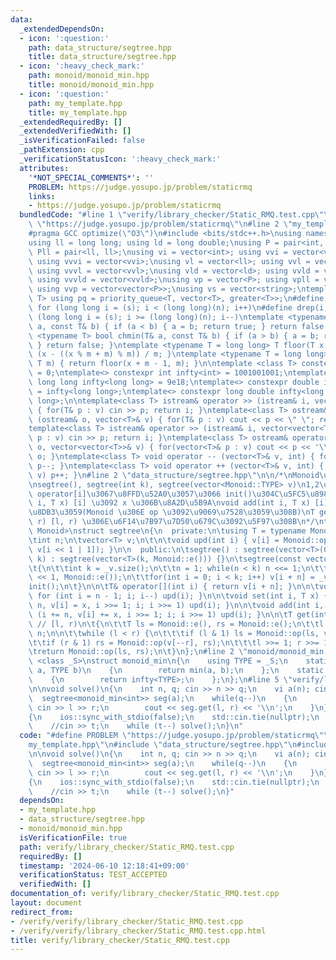 ```yaml
---
data:
  _extendedDependsOn:
  - icon: ':question:'
    path: data_structure/segtree.hpp
    title: data_structure/segtree.hpp
  - icon: ':heavy_check_mark:'
    path: monoid/monoid_min.hpp
    title: monoid/monoid_min.hpp
  - icon: ':question:'
    path: my_template.hpp
    title: my_template.hpp
  _extendedRequiredBy: []
  _extendedVerifiedWith: []
  _isVerificationFailed: false
  _pathExtension: cpp
  _verificationStatusIcon: ':heavy_check_mark:'
  attributes:
    '*NOT_SPECIAL_COMMENTS*': ''
    PROBLEM: https://judge.yosupo.jp/problem/staticrmq
    links:
    - https://judge.yosupo.jp/problem/staticrmq
  bundledCode: "#line 1 \"verify/library_checker/Static_RMQ.test.cpp\"\n#define PROBLEM\
    \ \"https://judge.yosupo.jp/problem/staticrmq\"\n#line 2 \"my_template.hpp\"\n\
    #pragma GCC optimize(\"O3\")\n#include <bits/stdc++.h>\nusing namespace std;\n\
    using ll = long long; using ld = long double;\nusing P = pair<int, int>; using\
    \ Pll = pair<ll, ll>;\nusing vi = vector<int>; using vvi = vector<vector<int>>;\
    \ using vvvi = vector<vvi>;\nusing vl = vector<ll>; using vvl = vector<vector<ll>>;\
    \ using vvvl = vector<vvl>;\nusing vld = vector<ld>; using vvld = vector<vector<vld>>;\
    \ using vvvld = vector<vvld>;\nusing vp = vector<P>; using vpll = vector<Pll>;\
    \ using vvp = vector<vector<P>>;\nusing vs = vector<string>;\ntemplate <typename\
    \ T> using pq = priority_queue<T, vector<T>, greater<T>>;\n#define rep(i, s, n)\
    \ for (long long i = (s); i < (long long)(n); i++)\n#define drep(i, s, n) for\
    \ (long long i = (s); i >= (long long)(n); i--)\ntemplate <typename T> bool chmax(T&\
    \ a, const T& b) { if (a < b) { a = b; return true; } return false; }\ntemplate\
    \ <typename T> bool chmin(T& a, const T& b) { if (a > b) { a = b; return true;\
    \ } return false; }\ntemplate <typename T = long long> T floor(T x, T m) { return\
    \ (x - ((x % m + m) % m)) / m; }\ntemplate <typename T = long long> T ceil(T x,\
    \ T m) { return floor(x + m - 1, m); }\n\ntemplate <class T> constexpr T infty\
    \ = 0;\ntemplate<> constexpr int infty<int> = 1001001001;\ntemplate<> constexpr\
    \ long long infty<long long> = 9e18;\ntemplate<> constexpr double infty<double>\
    \ = infty<long long>;\ntemplate<> constexpr long double infty<long double> = infty<long\
    \ long>;\n\ntemplate<class T> istream& operator >> (istream& i, vector<T>& v)\
    \ { for(T& p : v) cin >> p; return i; }\ntemplate<class T> ostream& operator <<\
    \ (ostream& o, vector<T>& v) { for(T& p : v) cout << p << \" \"; return o; }\n\
    template<class T> istream& operator >> (istream& i, vector<vector<T>>& v) { for(vector<T>&\
    \ p : v) cin >> p; return i; }\ntemplate<class T> ostream& operator << (ostream&\
    \ o, vector<vector<T>>& v) { for(vector<T>& p : v) cout << p << '\\n'; return\
    \ o; }\ntemplate<class T> void operator -- (vector<T>& v, int) { for(T& p : v)\
    \ p--; }\ntemplate<class T> void operator ++ (vector<T>& v, int) { for(T& p :\
    \ v) p++; }\n#line 2 \"data_structure/segtree.hpp\"\n\n/*\nMonoid\u304C\u5FC5\u8981\
    \nsegtree(), segtree(int k), segtree(vector<Monoid::TYPE> v)\n1,2\u756A\u76EE\u306F\
    \ operator[i]\u3067\u8FFD\u52A0\u3057\u3066 init()\u304C\u5FC5\u8981\nvoid set(int\
    \ i, T x) [i] \u3092 x \u306B\u8A2D\u5B9A\nvoid add(int i, T x) [i] \u306B x \u3092\
    \u8DB3\u3059(Monoid \u306E op \u3092\u9069\u7528\u3059\u308B)\nT get(int l, int\
    \ r) [l, r) \u306E\u6F14\u7B97\u7D50\u679C\u3092\u5F97\u308B\n*/\ntemplate <class\
    \ Monoid>\nstruct segtree\n{\n  private:\n\tusing T = typename Monoid::TYPE;\n\
    \tint n;\n\tvector<T> v;\n\t\n\tvoid upd(int i) { v[i] = Monoid::op(v[i << 1],\
    \ v[i << 1 | 1]); }\n\n  public:\n\tsegtree() : segtree(vector<T>(0)){}\n\tsegtree(int\
    \ k) : segtree(vector<T>(k, Monoid::e())) {}\n\tsegtree(const vector<T>& _v)\n\
    \t{\n\t\tint k = _v.size();\n\t\tn = 1; while(n < k) n <<= 1;\n\t\tv = vector<T>(n\
    \ << 1, Monoid::e());\n\t\tfor(int i = 0; i < k; i++) v[i + n] = _v[i];\n\t\t\
    init();\n\t}\n\n\tT& operator[](int i) { return v[i + n]; }\n\n\tvoid init() {\
    \ for (int i = n - 1; i; i--) upd(i); }\n\n\tvoid set(int i, T x) { for (i +=\
    \ n, v[i] = x, i >>= 1; i; i >>= 1) upd(i); }\n\n\tvoid add(int i, T x) { for\
    \ (i += n, v[i] += x, i >>= 1; i; i >>= 1) upd(i); }\n\n\tT get(int l, int r)\
    \ // [l, r)\n\t{\n\t\tT ls = Monoid::e(), rs = Monoid::e();\n\t\tl += n; r +=\
    \ n;\n\n\t\twhile (l < r) {\n\t\t\tif (l & 1) ls = Monoid::op(ls, v[l++]);\n\t\
    \t\tif (r & 1) rs = Monoid::op(v[--r], rs);\n\t\t\tl >>= 1; r >>= 1;\n\t\t}\n\t\
    \treturn Monoid::op(ls, rs);\n\t}\n};\n#line 2 \"monoid/monoid_min.hpp\"\n\ntemplate\
    \ <class _S>\nstruct monoid_min\n{\n    using TYPE = _S;\n    static TYPE op(TYPE\
    \ a, TYPE b)\n    {\n        return min(a, b);\n    };\n    static TYPE e() \n\
    \    {\n        return infty<TYPE>;\n    };\n};\n#line 5 \"verify/library_checker/Static_RMQ.test.cpp\"\
    \n\nvoid solve()\n{\n    int n, q; cin >> n >> q;\n    vi a(n); cin >> a;\n  \
    \  segtree<monoid_min<int>> seg(a);\n    while(q--)\n    {\n        int l, r;\
    \ cin >> l >> r;\n        cout << seg.get(l, r) << '\\n';\n    }\n}\n\nint main()\n\
    {\n    ios::sync_with_stdio(false);\n    std::cin.tie(nullptr);\n    int t = 1;\n\
    \    //cin >> t;\n    while (t--) solve();\n}\n"
  code: "#define PROBLEM \"https://judge.yosupo.jp/problem/staticrmq\"\n#include \"\
    my_template.hpp\"\n#include \"data_structure/segtree.hpp\"\n#include \"monoid/monoid_min.hpp\"\
    \n\nvoid solve()\n{\n    int n, q; cin >> n >> q;\n    vi a(n); cin >> a;\n  \
    \  segtree<monoid_min<int>> seg(a);\n    while(q--)\n    {\n        int l, r;\
    \ cin >> l >> r;\n        cout << seg.get(l, r) << '\\n';\n    }\n}\n\nint main()\n\
    {\n    ios::sync_with_stdio(false);\n    std::cin.tie(nullptr);\n    int t = 1;\n\
    \    //cin >> t;\n    while (t--) solve();\n}"
  dependsOn:
  - my_template.hpp
  - data_structure/segtree.hpp
  - monoid/monoid_min.hpp
  isVerificationFile: true
  path: verify/library_checker/Static_RMQ.test.cpp
  requiredBy: []
  timestamp: '2024-06-10 12:18:41+09:00'
  verificationStatus: TEST_ACCEPTED
  verifiedWith: []
documentation_of: verify/library_checker/Static_RMQ.test.cpp
layout: document
redirect_from:
- /verify/verify/library_checker/Static_RMQ.test.cpp
- /verify/verify/library_checker/Static_RMQ.test.cpp.html
title: verify/library_checker/Static_RMQ.test.cpp
---
```

